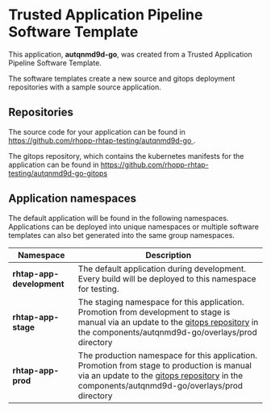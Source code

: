 # Trusted Application Pipeline Software Template

This application, **autqnmd9d-go**, was created from a Trusted Application Pipeline Software Template.

The software templates create a new source and gitops deployment repositories with a sample source application. 

## Repositories

The source code for your application can be found in [https://github.com/rhopp-rhtap-testing/autqnmd9d-go ](https://github.com/rhopp-rhtap-testing/autqnmd9d-go ).
 
The gitops repository, which contains the kubernetes manifests for the application can be found in 
[https://github.com/rhopp-rhtap-testing/autqnmd9d-go-gitops ](https://github.com/rhopp-rhtap-testing/autqnmd9d-go-gitops ) 

## Application namespaces 

The default application will be found in the following namespaces. Applications can be deployed into unique namespaces or multiple software templates can also bet generated into the same group namespaces.  

|  Namespace   |  Description   |  
| -------- | -------- |   
| **rhtap-app-development** | The default application during development. Every build will be deployed to this namespace for testing. | 
| **rhtap-app-stage** | The staging namespace for this application. Promotion from development to stage is manual via an update to the [gitops repository](https://github.com/rhopp-rhtap-testing/autqnmd9d-go-gitops ) in the components/autqnmd9d-go/overlays/prod directory |  
| **rhtap-app-prod** | The production namespace for this application. Promotion from stage to production is manual via an update to the [gitops repository](https://github.com/rhopp-rhtap-testing/autqnmd9d-go-gitops ) in the components/autqnmd9d-go/overlays/prod directory | 
